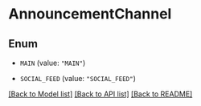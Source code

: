# AnnouncementChannel

## Enum


* `MAIN` (value: `"MAIN"`)

* `SOCIAL_FEED` (value: `"SOCIAL_FEED"`)


[[Back to Model list]](../README.md#documentation-for-models) [[Back to API list]](../README.md#documentation-for-api-endpoints) [[Back to README]](../README.md)


